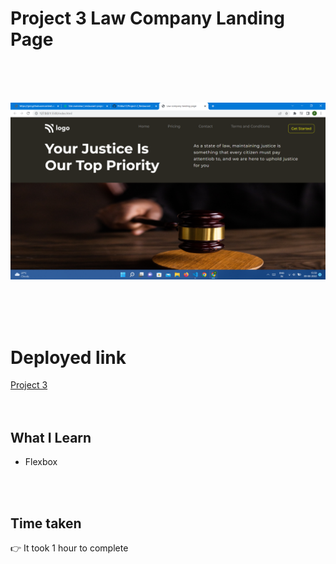 # Project 3 Law Company Landing Page

<br>
<br>
<br>

![Project 3](/Project3.png)

<br>
<br>
<br>

# Deployed link

[Project 3](https://law-company-landing-page.netlify.app/ "project link")
<br>
<br>
<br>

## What I Learn

* Flexbox

 <br>
 <br>

## Time taken 
👉   It took 1 hour to complete

